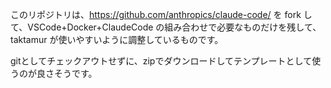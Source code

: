 このリポジトリは、https://github.com/anthropics/claude-code/ を fork して、VSCode+Docker+ClaudeCode の組み合わせで必要なものだけを残して、taktamur が使いやすいように調整しているものです。

gitとしてチェックアウトせずに、zipでダウンロードしてテンプレートとして使うのが良さそうです。
